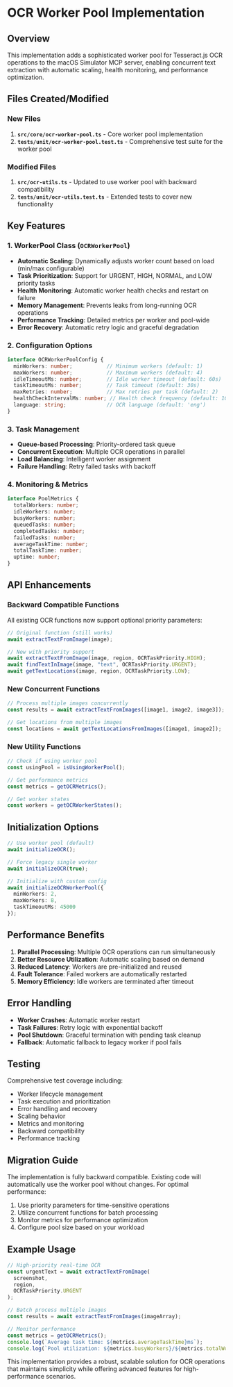 # OCR Worker Pool Implementation

## Overview

This implementation adds a sophisticated worker pool for Tesseract.js OCR operations to the macOS Simulator MCP server, enabling concurrent text extraction with automatic scaling, health monitoring, and performance optimization.

## Files Created/Modified

### New Files

1. **`src/core/ocr-worker-pool.ts`** - Core worker pool implementation
2. **`tests/unit/ocr-worker-pool.test.ts`** - Comprehensive test suite for the worker pool

### Modified Files

1. **`src/ocr-utils.ts`** - Updated to use worker pool with backward compatibility
2. **`tests/unit/ocr-utils.test.ts`** - Extended tests to cover new functionality

## Key Features

### 1. WorkerPool Class (`OCRWorkerPool`)

- **Automatic Scaling**: Dynamically adjusts worker count based on load (min/max configurable)
- **Task Prioritization**: Support for URGENT, HIGH, NORMAL, and LOW priority tasks
- **Health Monitoring**: Automatic worker health checks and restart on failure
- **Memory Management**: Prevents leaks from long-running OCR operations
- **Performance Tracking**: Detailed metrics per worker and pool-wide
- **Error Recovery**: Automatic retry logic and graceful degradation

### 2. Configuration Options

```typescript
interface OCRWorkerPoolConfig {
  minWorkers: number;           // Minimum workers (default: 1)
  maxWorkers: number;           // Maximum workers (default: 4)
  idleTimeoutMs: number;        // Idle worker timeout (default: 60s)
  taskTimeoutMs: number;        // Task timeout (default: 30s)
  maxRetries: number;           // Max retries per task (default: 2)
  healthCheckIntervalMs: number; // Health check frequency (default: 10s)
  language: string;             // OCR language (default: 'eng')
}
```

### 3. Task Management

- **Queue-based Processing**: Priority-ordered task queue
- **Concurrent Execution**: Multiple OCR operations in parallel
- **Load Balancing**: Intelligent worker assignment
- **Failure Handling**: Retry failed tasks with backoff

### 4. Monitoring & Metrics

```typescript
interface PoolMetrics {
  totalWorkers: number;
  idleWorkers: number;
  busyWorkers: number;
  queuedTasks: number;
  completedTasks: number;
  failedTasks: number;
  averageTaskTime: number;
  totalTaskTime: number;
  uptime: number;
}
```

## API Enhancements

### Backward Compatible Functions

All existing OCR functions now support optional priority parameters:

```typescript
// Original function (still works)
await extractTextFromImage(image);

// New with priority support
await extractTextFromImage(image, region, OCRTaskPriority.HIGH);
await findTextInImage(image, "text", OCRTaskPriority.URGENT);
await getTextLocations(image, region, OCRTaskPriority.LOW);
```

### New Concurrent Functions

```typescript
// Process multiple images concurrently
const results = await extractTextFromImages([image1, image2, image3]);

// Get locations from multiple images
const locations = await getTextLocationsFromImages([image1, image2]);
```

### New Utility Functions

```typescript
// Check if using worker pool
const usingPool = isUsingWorkerPool();

// Get performance metrics
const metrics = getOCRMetrics();

// Get worker states
const workers = getOCRWorkerStates();
```

## Initialization Options

```typescript
// Use worker pool (default)
await initializeOCR();

// Force legacy single worker
await initializeOCR(true);

// Initialize with custom config
await initializeOCRWorkerPool({
  minWorkers: 2,
  maxWorkers: 8,
  taskTimeoutMs: 45000
});
```

## Performance Benefits

1. **Parallel Processing**: Multiple OCR operations can run simultaneously
2. **Better Resource Utilization**: Automatic scaling based on demand
3. **Reduced Latency**: Workers are pre-initialized and reused
4. **Fault Tolerance**: Failed workers are automatically restarted
5. **Memory Efficiency**: Idle workers are terminated after timeout

## Error Handling

- **Worker Crashes**: Automatic worker restart
- **Task Failures**: Retry logic with exponential backoff
- **Pool Shutdown**: Graceful termination with pending task cleanup
- **Fallback**: Automatic fallback to legacy worker if pool fails

## Testing

Comprehensive test coverage including:

- Worker lifecycle management
- Task execution and prioritization
- Error handling and recovery
- Scaling behavior
- Metrics and monitoring
- Backward compatibility
- Performance tracking

## Migration Guide

The implementation is fully backward compatible. Existing code will automatically use the worker pool without changes. For optimal performance:

1. Use priority parameters for time-sensitive operations
2. Utilize concurrent functions for batch processing
3. Monitor metrics for performance optimization
4. Configure pool size based on your workload

## Example Usage

```typescript
// High-priority real-time OCR
const urgentText = await extractTextFromImage(
  screenshot, 
  region, 
  OCRTaskPriority.URGENT
);

// Batch process multiple images
const results = await extractTextFromImages(imageArray);

// Monitor performance
const metrics = getOCRMetrics();
console.log(`Average task time: ${metrics.averageTaskTime}ms`);
console.log(`Pool utilization: ${metrics.busyWorkers}/${metrics.totalWorkers}`);
```

This implementation provides a robust, scalable solution for OCR operations that maintains simplicity while offering advanced features for high-performance scenarios.
